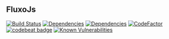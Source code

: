 FluxoJs
-------

[![Build Status](https://travis-ci.org/dgmike/fluxojs.svg?branch=master)](https://travis-ci.org/dgmike/fluxojs)
[![Dependencies](https://david-dm.org/dgmike/fluxojs/status.svg)](https://david-dm.org/dgmike/fluxojs)
[![Dependencies](https://david-dm.org/dgmike/fluxojs/dev-status.svg)](https://david-dm.org/dgmike/fluxojs)
[![CodeFactor](https://www.codefactor.io/repository/github/dgmike/fluxojs/badge)](https://www.codefactor.io/repository/github/dgmike/fluxojs)
[![codebeat badge](https://codebeat.co/badges/58a7ff90-8b30-47f5-bc0c-4e4352086108)](https://codebeat.co/projects/github-com-dgmike-fluxojs-development)
[![Known Vulnerabilities](https://snyk.io/test/github/dgmike/fluxojs/badge.svg?targetFile=package.json)](https://snyk.io/test/github/dgmike/fluxojs?targetFile=package.json)
